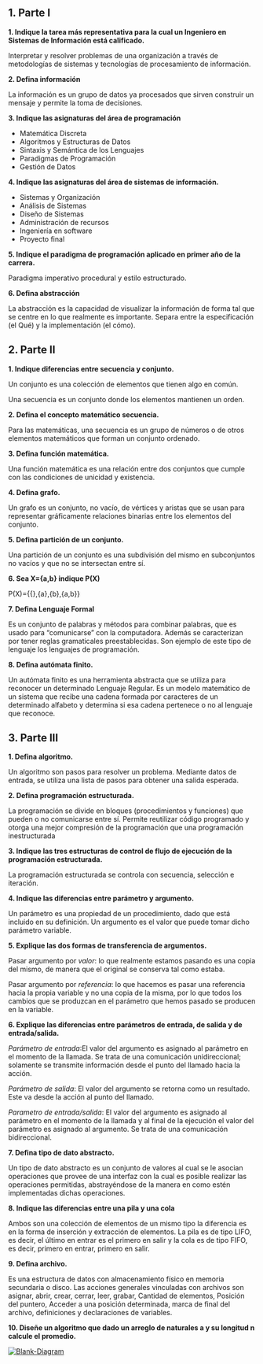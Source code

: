 ## 1. Parte I 


**1. Indique la tarea más representativa para la cual un Ingeniero en Sistemas de Información está calificado.**

Interpretar y resolver problemas de una organización a través de metodologías de sistemas y tecnologías de procesamiento de información.

**2. Defina información**

La información es un grupo de datos ya procesados que sirven construir un mensaje y permite la toma de decisiones.

**3. Indique las asignaturas del área de programación**

+ Matemática Discreta 
+ Algoritmos y Estructuras de Datos
+ Sintaxis y Semántica de los Lenguajes
+ Paradigmas de Programación 
+ Gestión de Datos

**4. Indique las asignaturas del área de sistemas de información.**

+ Sistemas y Organización
+ Análisis de Sistemas
+ Diseño de Sistemas
+ Administración de recursos
+ Ingeniería en software
+ Proyecto final

**5. Indique el paradigma de programación aplicado en primer año de la carrera.**

Paradigma imperativo procedural y estilo estructurado.

**6. Defina abstracción** 

La abstracción es la capacidad de visualizar la información de forma tal que se centre en lo que realmente es importante. Separa entre la especificación (el Qué) y la implementación (el cómo).

## 2. Parte II

**1. Indique diferencias entre secuencia y conjunto.**

Un conjunto es una colección de elementos que tienen algo en común.

Una secuencia es un conjunto donde los elementos mantienen un orden.

**2. Defina el concepto matemático secuencia.**

Para las matemáticas, una secuencia es un grupo de números o de otros elementos matemáticos que forman un conjunto ordenado.

**3. Defina función matemática.**

Una función matemática es una relación entre dos conjuntos que cumple con las condiciones de unicidad y existencia.

**4. Defina grafo.**

Un grafo es un conjunto, no vacío, de vértices y aristas que se usan para representar gráficamente relaciones binarias entre los elementos del conjunto.

**5. Defina partición de un conjunto.**

Una partición de un conjunto es una subdivisión del mismo en subconjuntos no vacíos y que no se intersectan entre sí.

**6. Sea X={a,b} indique P(X)**

P(X)={{},{a},{b},{a,b}}

**7. Defina Lenguaje Formal**

Es  un conjunto  de  palabras  y  métodos  para combinar palabras, que es usado para “comunicarse” con la computadora.
Además se caracterizan por tener reglas gramaticales preestablecidas. Son ejemplo de este tipo de lenguaje los lenguajes de programación.

**8. Defina autómata finito.**

Un  autómata  finito  es  una  herramienta  abstracta  que  se  utiliza  para  reconocer  un  determinado  Lenguaje  Regular.  Es  un  modelo  matemático  de  un  sistema  que  recibe  una  cadena  formada  por  caracteres  de  un determinado alfabeto y determina si esa cadena pertenece o no al lenguaje que reconoce.  

## 3. Parte III

**1. Defina algoritmo.**

Un algoritmo son pasos para resolver un problema. Mediante datos de entrada, se utiliza una lista de pasos para obtener una salida esperada.

**2. Defina programación estructurada.**

La programación se divide en bloques (procedimientos y funciones) que pueden o no comunicarse entre sí. Permite reutilizar código programado y otorga una mejor compresión de la programación que una programación inestructurada 

**3.  Indique las tres estructuras de control de flujo de ejecución de la programación estructurada.** 

La programación estructurada se controla con secuencia, selección e iteración.

**4. Indique las diferencias entre parámetro y argumento.**

Un parámetro es una propiedad de un procedimiento, dado que está incluido en su definición. Un argumento es el valor que puede tomar dicho parámetro variable.

**5. Explique las dos formas de transferencia de argumentos.**

Pasar argumento por *valor*: lo que realmente estamos pasando es una copia del mismo, de manera que el original se conserva tal como estaba.

Pasar argumento por *referencia*: lo que hacemos es pasar una referencia hacia la propia variable y no una copia de la misma, por lo que todos los cambios que se produzcan en el parámetro que hemos pasado se producen en la variable.

**6. Explique las diferencias entre parámetros de entrada, de salida y de entrada/salida.**

*Parámetro de entrada*:El  valor  del  argumento  es  asignado  al  parámetro  en  el  momento  de  la  llamada.  Se trata de una comunicación unidireccional; solamente se transmite información desde el punto del llamado hacia la acción.

*Parámetro de salida*: El valor del argumento se retorna como un resultado. Este va desde la acción al punto del llamado.

*Parametro de entrada/salida*: El valor del argumento es asignado al parámetro en el momento de la llamada y al final de la ejecución el valor del parámetro es asignado al argumento. Se trata de una comunicación bidireccional.

**7. Defina tipo de dato abstracto.**

Un tipo de dato abstracto es un conjunto de valores al cual se le asocian operaciones que provee de una interfaz con la cual es posible realizar las operaciones permitidas, abstrayéndose de la manera en como estén implementadas dichas operaciones.

**8. Indique las diferencias entre una pila y una cola**

Ambos son una colección de elementos de un mismo tipo la diferencia es en la forma de inserción y extracción de elementos. La pila es de tipo LIFO, es decir, el último en entrar es el primero en salir y la cola es de tipo FIFO, es decir, primero en entrar, primero en salir.

**9. Defina archivo.**

Es una estructura  de  datos  con  almacenamiento  físico  en  memoria secundaria o disco. Las acciones generales vinculadas con archivos son asignar,  abrir,  crear,  cerrar,  leer,  grabar,  Cantidad  de elementos, Posición del  puntero,  Acceder  a  una  posición  determinada,  marca  de  final  del archivo, definiciones y declaraciones de variables.

**10.  Diseñe un algoritmo que dado un arreglo de naturales a y su longitud n calcule el promedio.**

<a href="https://ibb.co/RBPcxwL"><img src="https://i.ibb.co/rcMHCrn/Blank-Diagram.jpg" alt="Blank-Diagram" border="0"></a>
